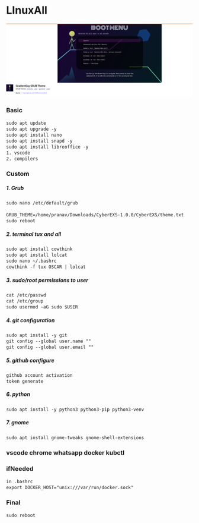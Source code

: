# LInuxAll


![You and ONLY YOU!!](./V.png)


### Basic 
```
sudo apt update
sudo apt upgrade -y
sudo apt install nano
sudo apt install snapd -y
sudo apt install libreoffice -y
1. vscode 
2. compilers
```

### Custom
##### 1. Grub
````
sudo nano /etc/default/grub

GRUB_THEME=/home/pranav/Downloads/CyberEXS-1.0.0/CyberEXS/theme.txt
sudo reboot
````
##### 2. terminal tux and all
```
sudo apt install cowthink
sudo apt install lolcat
sudo nano ~/.bashrc
cowthink -f tux OSCAR | lolcat
```
##### 3. sudo/root permissions to user
```
cat /etc/passwd
cat /etc/group
sudo usermod -aG sudo $USER
```
##### 4. git configuration
```
sudo apt install -y git
git config --global user.name ""
git config --global user.email ""
```

##### 5. github configure
```
github account activation
token generate
```

##### 6. python
```
sudo apt install -y python3 python3-pip python3-venv
```

##### 7. gnome
```
sudo apt install gnome-tweaks gnome-shell-extensions
```

### vscode chrome whatsapp docker kubctl 


### ifNeeded
```
in .bashrc
export DOCKER_HOST="unix:///var/run/docker.sock"
```

### Final
```
sudo reboot
```